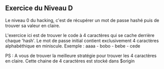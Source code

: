 ## Exercice du Niveau D

Le niveau 0 du hacking, c'est de récupérer un mot de passe hashé puis de trouver
sa valeur en claire.

L'exercice ici est de trouver le code à 4 caractères qui se cache derrière chaque 'hash'.
Le mot de passe initial contient exclusivement 4 caractères alphabéthique en miniscule.
Exemple : aaaa - bobo - bebe - cede

PS : A vous de trouver la meilleure stratégie pour trouver les 4 caractères en claire.
Cette chaine de 4 caractères est stocké dans $origin